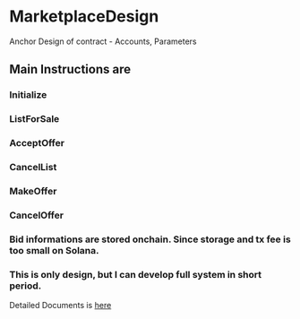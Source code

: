 # MarketplaceDesign
Anchor Design of contract - Accounts, Parameters

## Main Instructions are
### Initialize
### ListForSale
### AcceptOffer
### CancelList
### MakeOffer
### CancelOffer

### Bid informations are stored onchain. Since storage and tx fee is too small on Solana.
### This is only design, but I can develop full system in short period.

Detailed Documents is [here](https://github.com/blockchainlover2019/MarketplaceDesign/blob/master/contract_design.pdf)
